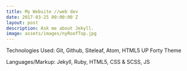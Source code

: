 ```yaml
---
title: My Website //web dev
date: 2017-03-25 00:00:00 Z
layout: post
description: Ask me about Jekyll.
image: assets/images/nyRoofTop.jpg
---
```


Technologies Used: Git, Github, Siteleaf, Atom, HTML5 UP Forty Theme

Languages/Markup: Jekyll, Ruby, HTML5, CSS & SCSS, JS
